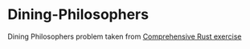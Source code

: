 # Dining-Philosophers
Dining Philosophers problem taken from [Comprehensive Rust exercise](https://google.github.io/comprehensive-rust/exercises/day-4/dining-philosophers.html)
